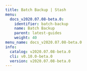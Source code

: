 ```yaml
---
title: Batch Backup | Stash
menu:
  docs_v2020.07.08-beta.0:
    identifier: batch-backup
    name: Batch Backup
    parent: latest-guides
    weight: 40
menu_name: docs_v2020.07.08-beta.0
info:
  catalog: v2020.07.08-beta.0
  cli: v0.10.0-beta.0
  version: v2020.07.08-beta.0
---
```



